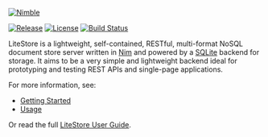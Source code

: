 [![Nimble](https://raw.githubusercontent.com/yglukhov/nimble-tag/master/nimble.png)](https://github.com/h3rald/litestore)

[![Release](https://img.shields.io/github/release/h3rald/litestore.svg)]()
[![License](https://img.shields.io/badge/license-MIT-blue.svg)](https://raw.githubusercontent.com/h3rald/litestore/master/LICENSE)
[![Build Status](https://img.shields.io/travis/h3rald/litestore.svg)](https://travis-ci.org/h3rald/litestore)

LiteStore is a lightweight, self-contained, RESTful, multi-format NoSQL document store server written in [Nim](http://www.nim-lang.org) and powered by a [SQLite](http://www.sqlite.org) backend for storage. It aims to be a very simple and lightweight backend ideal for prototyping and testing REST APIs and single-page applications.

For more information, see:

* [Getting Started](admin/md/getting-started.md)
* [Usage](admin/md/usage.md)

Or read the full [LiteStore User Guide](https://h3rald.com/litestore/LiteStore_UserGuide.htm).
